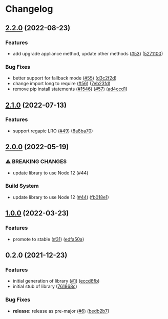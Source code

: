 # Changelog

## [2.2.0](https://github.com/googleapis/nodejs-vmmigration/compare/v2.1.0...v2.2.0) (2022-08-23)


### Features

* add upgrade appliance method, update other methods ([#53](https://github.com/googleapis/nodejs-vmmigration/issues/53)) ([5271100](https://github.com/googleapis/nodejs-vmmigration/commit/5271100c96928df3fd032e64718c19522c66d99e))


### Bug Fixes

* better support for fallback mode ([#55](https://github.com/googleapis/nodejs-vmmigration/issues/55)) ([d3c2f2d](https://github.com/googleapis/nodejs-vmmigration/commit/d3c2f2d3e730bf8d3c8168cb6fbc567f2fe01159))
* change import long to require ([#56](https://github.com/googleapis/nodejs-vmmigration/issues/56)) ([7eb23fd](https://github.com/googleapis/nodejs-vmmigration/commit/7eb23fdc358abad1d0dc6432432732c2b75091a2))
* remove pip install statements ([#1546](https://github.com/googleapis/nodejs-vmmigration/issues/1546)) ([#57](https://github.com/googleapis/nodejs-vmmigration/issues/57)) ([ad4ccd1](https://github.com/googleapis/nodejs-vmmigration/commit/ad4ccd1032c48002770bff672d2781bd63c1e692))

## [2.1.0](https://github.com/googleapis/nodejs-vmmigration/compare/v2.0.0...v2.1.0) (2022-07-13)


### Features

* support regapic LRO ([#49](https://github.com/googleapis/nodejs-vmmigration/issues/49)) ([8a8ba70](https://github.com/googleapis/nodejs-vmmigration/commit/8a8ba705e8d956e080cc8ee23cf01b1605166283))

## [2.0.0](https://github.com/googleapis/nodejs-vmmigration/compare/v1.0.0...v2.0.0) (2022-05-19)


### ⚠ BREAKING CHANGES

* update library to use Node 12 (#44)

### Build System

* update library to use Node 12 ([#44](https://github.com/googleapis/nodejs-vmmigration/issues/44)) ([fb018e1](https://github.com/googleapis/nodejs-vmmigration/commit/fb018e1b1eab36f07dfe5fc5d8279f1630271fb4))

## [1.0.0](https://github.com/googleapis/nodejs-vmmigration/compare/v0.2.0...v1.0.0) (2022-03-23)


### Features

* promote to stable ([#31](https://github.com/googleapis/nodejs-vmmigration/issues/31)) ([edfa50a](https://github.com/googleapis/nodejs-vmmigration/commit/edfa50a047cf5968b75cd95b38d3c2953dd1cdca))

## 0.2.0 (2021-12-23)


### Features

* initial generation of library ([#1](https://www.github.com/googleapis/nodejs-vmmigration/issues/1)) ([eccd6fb](https://www.github.com/googleapis/nodejs-vmmigration/commit/eccd6fb354e54b8077f8fa044bf857c6b2bf7378))
* initial stub of library ([761868c](https://www.github.com/googleapis/nodejs-vmmigration/commit/761868c602c4857f5ef9517c478f034a65e97765))


### Bug Fixes

* **release:** release as pre-major ([#6](https://www.github.com/googleapis/nodejs-vmmigration/issues/6)) ([bedb2b7](https://www.github.com/googleapis/nodejs-vmmigration/commit/bedb2b7c0e2816742235d7b7e6a3b9325fb65344))
